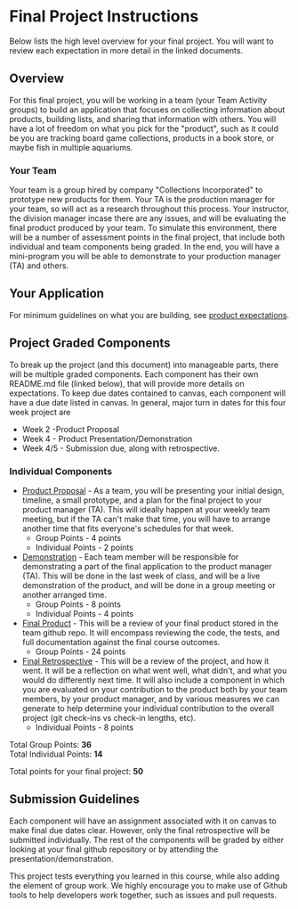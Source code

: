 # Final Project Instructions

Below lists the high level overview for your final project. You will want to review each expectation in more detail in the linked documents.

## Overview

For this final project, you will be working in a team (your Team Activity groups) to build an application that focuses on collecting information about products, building lists, and sharing that information with others. You will have a lot of freedom on what you pick for the "product", such as it could be you are tracking board game collections, products in a book store, or maybe fish in multiple aquariums.

### Your Team
Your team is a group hired by company "Collections Incorporated" to prototype new products for them. Your TA is the production manager for your team, so will act as a research throughout this process. Your instructor, the division manager incase there are any issues, and will be evaluating the final product produced by your team. To simulate this environment, there will be a number of assessment points in the final project, that include both individual and team components being graded. In the end, you will have a mini-program you will be able to demonstrate to your production manager (TA) and others. 


## Your Application
For minimum guidelines on what you are building, see [product expectations](ProductExpectations.md). 

## Project Graded Components

To break up the project (and this document) into manageable parts, there will be multiple graded components. Each component has their own README.md file (linked below), that will provide more details on expectations. To keep due dates contained to canvas, each component will have a due date listed in canvas. In general, major turn in dates for this four week project are

* Week 2 -Product Proposal
* Week 4 - Product Presentation/Demonstration
* Week 4/5 - Submission due, along with retrospective. 

### Individual Components

* [Product Proposal](ProductProposal.md) - As a team, you will be presenting your initial design, timeline, a small prototype, and a plan for the final project to your product manager (TA). This will ideally happen at your weekly team meeting, but if the TA can't make that time, you will have to arrange another time that fits everyone's schedules for that week.  
    * Group Points - 4 points 
    * Individual Points - 2 points
* [Demonstration](ProductDemonstration.md) - Each team member will be responsible for demonstrating a part of the final application to the product manager (TA). This will be done in the last week of class, and will be a live demonstration of the product, and will be done in a group meeting or another arranged time. 
    * Group Points - 8 points 
    * Individual Points - 4 points
* [Final Product](ProductExpectations.md) - This will be a review of your final product stored in the team github repo. It will encompass reviewing the code, the tests, and full documentation against the final course outcomes. 
  * Group Points - 24 points
* [Final Retrospective](ProductRetrospective.md) - This will be a review of the project, and how it went. It will be a reflection on what went well, what didn't, and what you would do differently next time. It will also include a component in which you are evaluated on your contribution to the product both by your team members, by your product manager, and by various measures we can generate to help determine your individual contribution to the overall project (git check-ins vs check-in lengths, etc). 
  * Individual Points - 8 points

Total Group Points: **36**  
Total Individual Points: **14**
 
Total points for your final project: **50**


## Submission Guidelines

Each component will have an assignment associated with it on canvas to make final due dates clear. However, only the final retrospective will be submitted individually. The rest of the components will be graded by either looking at your final github repository or by attending the presentation/demonstration.

This project tests everything you learned in this course, while also adding the element of group work. We highly encourage you to make use of Github tools to help developers work together, such as issues and pull requests. 